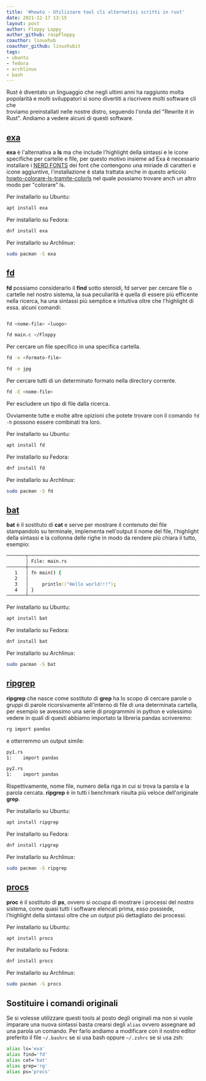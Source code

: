 ```yaml
---
title: '#howto - Utilizzare tool cli alternativi scritti in rust' 
date: 2021-12-17 13:15
layout: post 
author: Floppy Loppy
author_github: raspFloppy
coauthor: linuxhub
coauthor_github: linuxhubit
tags: 
- ubuntu
- fedora
- archlinux
- bash 
---
```


Rust è diventato un linguaggio che negli ultimi anni ha raggiunto molta popolarità e molti sviluppatori si sono divertiti a riscrivere molti software cli che  
troviamo preinstallati nelle nostre distro, seguendo l'onda del "Rewrite it in Rust".
Andiamo a vedere alcuni di questi software.

## [exa](https://github.com/ogham/exa)

**exa** è l'alternativa a **ls** ma che include l'highlight della sintassi e le icone specifiche per cartelle e file, per questo motivo
insieme ad Exa è necessario installare i [NERD FONTS](https://github.com/ryanoasis/nerd-fonts) dei font che contengono una miriade di caratteri e icone aggiuntive, l'installazione è stata trattata
anche in questo articolo [howto-colorare-ls-tramite-colorls](https://linuxhub.it/articles/howto-colorare-ls-tramite-colorls/) nel quale possiamo trovare anch
un altro modo per "colorare" ls.

Per installarlo su Ubuntu:

```bash
apt install exa
```

Per installarlo su Fedora:

```bash
dnf install exa
```

Per installarlo su Archlinux:

```bash
sudo pacman -S exa
```

## [fd](https://github.com/sharkdp/fd)

**fd** possiamo considerarlo il **find** sotto steroidi, fd server per cercare file o cartelle nel nostro sistema, la sua peculiarità è quella di essere più efficente nella ricerca, ha una sintassi più semplice e intuitiva oltre
che l'highlight di essa.
alcuni comandi:

```bash

fd <nome-file> <luogo>

fd main.c ~/Floppy      
```

Per cercare un file specifico in una specifica cartella.

```bash
fd -e <formato-file>

fd -e jpg
```

Per cercare tutti di un determinato formato nella directory corrente.

```bash
fd -E <nome-file>
```

Per escludere un tipo di file dalla ricerca.

Ovviamente tutte e molte altre opizioni che potete trovare con il comando `fd -h` possono essere combinati tra loro.

Per installarlo su Ubuntu:

```bash
apt install fd
```

Per installarlo su Fedora:

```bash
dnf install fd
```

Per installarlo su Archlinux:

```bash
sudo pacman -S fd
```

## [bat](https://github.com/sharkdp/bat)

**bat** è il sostituto di **cat** e serve per mostrare il contenuto dei file stampandolo su terminale, implementa nell'output il nome del file, l'highlight della sintassi e la collonna delle righe in modo da rendere più chiara il tutto, esempio:

``` bash
───────┬─────────────────────────────────────────────────────────────────────────────────────────────────────────
       │ File: main.rs
───────┼─────────────────────────────────────────────────────────────────────────────────────────────────────────
   1   │ fn main() {
   2   │
   3   │     println!("Hello world!!!");
   4   │ }
───────┴─────────────────────────────────────────────────────────────────────────────────────────────────────────
```

Per installarlo su Ubuntu:

```bash
apt install bat
```

Per installarlo su Fedora:

```bash
dnf install bat
```

Per installarlo su Archlinux:

```bash
sudo pacman -S bat
```

## [ripgrep](https://github.com/BurntSushi/ripgrep)

**ripgrep** che nasce come sostituto di **grep** ha lo scopo di cercare parole o gruppi di parole ricorsivamente all'interno di file di una determinata cartella,
per esempio se avessimo una serie di programmini in python e volessimo vedere in quali di questi abbiamo importato la libreria pandas scriveremo:

```bash
rg import pandas
```

e otterremmo un output simile:

```bash
py1.rs
1:    import pandas

py2.rs
1:    import pandas
```

Rispettivamente, nome file, numero della riga in cui si trova la parola e la parola cercata.
**ripgrep** è in tutti i benchmark risulta più veloce dell'originale **grep**.

Per installarlo su Ubuntu:

```bash
apt install ripgrep
```

Per installarlo su Fedora:

```bash
dnf install ripgrep
```

Per installarlo su Archlinux:

```bash
sudo pacman -S ripgrep
```

## [procs](https://github.com/dalance/procs)

**proc** è il sostituto di **ps**, ovvero si occupa di mostrare i processi del nostro sistema, come quasi tutti i software elencati prima, esso possiede, l'highlight della sintassi oltre che un output più dettagliato dei processi.

Per installarlo su Ubuntu:

```bash
apt install procs
```

Per installarlo su Fedora:

```bash
dnf install procs
```

Per installarlo su Archlinux:

```bash
sudo pacman -S procs
```

## Sostituire i comandi originali

Se si volesse utilizzare questi tools al posto degli originali ma non si vuole imparare una nuova sintassi basta crearsi degli `alias` ovvero assegnare
ad una parola un comando.
Per farlo andiamo a modificare con il nostro editor preferito il file `~/.bashrc` se si usa bash oppure `~/.zshrc` se si usa zsh:

```bash
alias ls='exa'
alias find='fd'
alias cat='bat'
alias grep='rg'
alias ps='procs'
```
